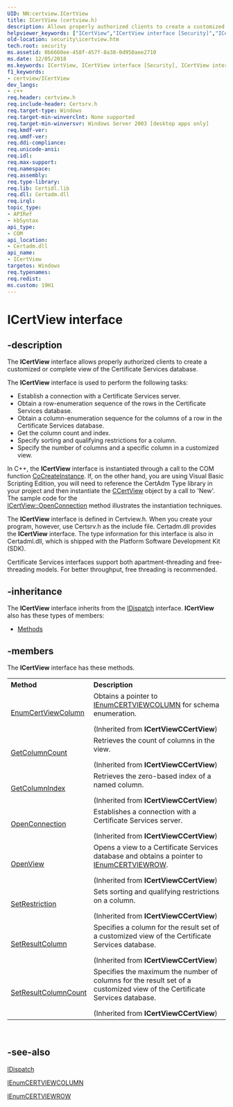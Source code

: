 ```yaml
---
UID: NN:certview.ICertView
title: ICertView (certview.h)
description: Allows properly authorized clients to create a customized or complete view of the Certificate Services database.
helpviewer_keywords: ["ICertView","ICertView interface [Security]","ICertView interface [Security]","described","_certsrv_icertview","certview/ICertView","security.icertview"]
old-location: security\icertview.htm
tech.root: security
ms.assetid: 0b6660ee-458f-457f-8a38-0d950aee2710
ms.date: 12/05/2018
ms.keywords: ICertView, ICertView interface [Security], ICertView interface [Security],described, _certsrv_icertview, certview/ICertView, security.icertview
f1_keywords:
- certview/ICertView
dev_langs:
- c++
req.header: certview.h
req.include-header: Certsrv.h
req.target-type: Windows
req.target-min-winverclnt: None supported
req.target-min-winversvr: Windows Server 2003 [desktop apps only]
req.kmdf-ver: 
req.umdf-ver: 
req.ddi-compliance: 
req.unicode-ansi: 
req.idl: 
req.max-support: 
req.namespace: 
req.assembly: 
req.type-library: 
req.lib: Certidl.lib
req.dll: Certadm.dll
req.irql: 
topic_type:
- APIRef
- kbSyntax
api_type:
- COM
api_location:
- Certadm.dll
api_name:
- ICertView
targetos: Windows
req.typenames: 
req.redist: 
ms.custom: 19H1
---
```


# ICertView interface


## -description


The <b>ICertView</b> interface allows properly authorized clients to create a customized or complete view of the Certificate Services database.

The <b>ICertView</b> interface is used to perform the following tasks:<ul>
<li>Establish a connection with a Certificate Services server.</li>
<li>Obtain a row-enumeration sequence of the rows in the Certificate Services database.</li>
<li>Obtain a column-enumeration sequence for the columns of a row in the Certificate Services database.</li>
<li>Get the column count and index.</li>
<li>Specify sorting and qualifying restrictions for a column.</li>
<li>Specify the number of columns and a specific column in a customized view.</li>
</ul>


In C++, the <b>ICertView</b> interface is instantiated through a call to the COM function <a href="https://docs.microsoft.com/windows/desktop/api/combaseapi/nf-combaseapi-cocreateinstance">CoCreateInstance</a>. If, on the other hand, you are using Visual Basic Scripting Edition, you will need to reference the CertAdm Type library in your project and then instantiate the <a href="https://docs.microsoft.com/windows/desktop/api/certview/nn-certview-icertview2">CCertView</a> object  by a call to 'New'. The sample code for the  
<a href="https://docs.microsoft.com/windows/desktop/api/certview/nf-certview-icertview-openconnection">ICertView::OpenConnection</a> method illustrates the instantiation techniques.

The <b>ICertView</b> interface is defined in Certview.h. When you create your program, however, use Certsrv.h as the include file. Certadm.dll provides the <b>ICertView</b> interface. The type information for this interface is also in Certadml.dll, which is shipped with the Platform Software Development Kit (SDK).

Certificate Services interfaces support both apartment-threading and free-threading models. For better throughput, free threading is recommended.


## -inheritance

The <b xmlns:loc="http://microsoft.com/wdcml/l10n">ICertView</b> interface inherits from the <a href="https://docs.microsoft.com/previous-versions/windows/desktop/api/oaidl/nn-oaidl-idispatch">IDispatch</a> interface. <b>ICertView</b> also has these types of members:
<ul>
<li><a href="https://docs.microsoft.com/">Methods</a></li>
</ul>

## -members

The <b>ICertView</b> interface has these methods.
<table class="members" id="memberListMethods">
<tr>
<th align="left" width="37%">Method</th>
<th align="left" width="63%">Description</th>
</tr>
<tr data="inherited;">
<td align="left" width="37%">
<a href="https://docs.microsoft.com/windows/desktop/api/certview/nf-certview-icertview-enumcertviewcolumn">EnumCertViewColumn</a>
</td>
<td align="left" width="63%">
Obtains a pointer to 
<a href="https://docs.microsoft.com/windows/desktop/api/certview/nn-certview-ienumcertviewcolumn">IEnumCERTVIEWCOLUMN</a> for schema enumeration.</p> (Inherited from <b>ICertView</b><b>CCertView</b>)</td>
</tr>
<tr data="inherited;">
<td align="left" width="37%">
<a href="https://docs.microsoft.com/windows/desktop/api/certview/nf-certview-icertview-getcolumncount">GetColumnCount</a>
</td>
<td align="left" width="63%">
Retrieves the count of columns in the view.</p> (Inherited from <b>ICertView</b><b>CCertView</b>)</td>
</tr>
<tr data="inherited;">
<td align="left" width="37%">
<a href="https://docs.microsoft.com/windows/desktop/api/certview/nf-certview-icertview-getcolumnindex">GetColumnIndex</a>
</td>
<td align="left" width="63%">
Retrieves the zero-based index of a named column.</p> (Inherited from <b>ICertView</b><b>CCertView</b>)</td>
</tr>
<tr data="inherited;">
<td align="left" width="37%">
<a href="https://docs.microsoft.com/windows/desktop/api/certview/nf-certview-icertview-openconnection">OpenConnection</a>
</td>
<td align="left" width="63%">
Establishes a connection with a Certificate Services server.</p> (Inherited from <b>ICertView</b><b>CCertView</b>)</td>
</tr>
<tr data="inherited;">
<td align="left" width="37%">
<a href="https://docs.microsoft.com/windows/desktop/api/certview/nf-certview-icertview-openview">OpenView</a>
</td>
<td align="left" width="63%">
Opens a view to a Certificate Services database and obtains a pointer to 
<a href="https://docs.microsoft.com/windows/desktop/api/certview/nn-certview-ienumcertviewrow">IEnumCERTVIEWROW</a>.</p> (Inherited from <b>ICertView</b><b>CCertView</b>)</td>
</tr>
<tr data="inherited;">
<td align="left" width="37%">
<a href="https://docs.microsoft.com/windows/desktop/api/certview/nf-certview-icertview-setrestriction">SetRestriction</a>
</td>
<td align="left" width="63%">
Sets sorting and qualifying restrictions on a column.</p> (Inherited from <b>ICertView</b><b>CCertView</b>)</td>
</tr>
<tr data="inherited;">
<td align="left" width="37%">
<a href="https://docs.microsoft.com/windows/desktop/api/certview/nf-certview-icertview-setresultcolumn">SetResultColumn</a>
</td>
<td align="left" width="63%">
Specifies a column for the result set of a customized view of the Certificate Services database.</p> (Inherited from <b>ICertView</b><b>CCertView</b>)</td>
</tr>
<tr data="inherited;">
<td align="left" width="37%">
<a href="https://docs.microsoft.com/windows/desktop/api/certview/nf-certview-icertview-setresultcolumncount">SetResultColumnCount</a>
</td>
<td align="left" width="63%">
Specifies the maximum the number of columns for the result set of a customized view of the Certificate Services database.</p> (Inherited from <b>ICertView</b><b>CCertView</b>)</td>
</tr>
</table> 


## -see-also




<a href="https://docs.microsoft.com/previous-versions/windows/desktop/api/oaidl/nn-oaidl-idispatch">IDispatch</a>



<a href="https://docs.microsoft.com/windows/desktop/api/certview/nn-certview-ienumcertviewcolumn">IEnumCERTVIEWCOLUMN</a>



<a href="https://docs.microsoft.com/windows/desktop/api/certview/nn-certview-ienumcertviewrow">IEnumCERTVIEWROW</a>
 

 


